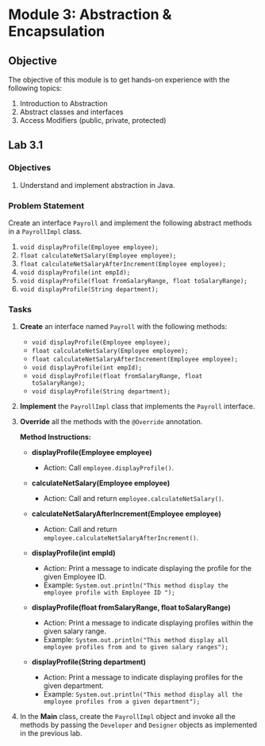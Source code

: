 # Module 3: Abstraction & Encapsulation

## Objective
The objective of this module is to get hands-on experience with the following topics:
1. Introduction to Abstraction
2. Abstract classes and interfaces
3. Access Modifiers (public, private, protected)

## Lab 3.1

### Objectives
1. Understand and implement abstraction in Java.

### Problem Statement
Create an interface `Payroll` and implement the following abstract methods in a `PayrollImpl` class.

1. `void displayProfile(Employee employee);`
2. `float calculateNetSalary(Employee employee);`
3. `float calculateNetSalaryAfterIncrement(Employee employee);`
4. `void displayProfile(int empId);`
5. `void displayProfile(float fromSalaryRange, float toSalaryRange);`
6. `void displayProfile(String department);`

### Tasks

1. **Create** an interface named `Payroll` with the following methods:
   - `void displayProfile(Employee employee);`
   - `float calculateNetSalary(Employee employee);`
   - `float calculateNetSalaryAfterIncrement(Employee employee);`
   - `void displayProfile(int empId);`
   - `void displayProfile(float fromSalaryRange, float toSalaryRange);`
   - `void displayProfile(String department);`

2. **Implement** the `PayrollImpl` class that implements the `Payroll` interface.

3. **Override** all the methods with the `@Override` annotation.

   **Method Instructions:**
   
   - **displayProfile(Employee employee)**
     - Action: Call `employee.displayProfile()`.
   
   - **calculateNetSalary(Employee employee)**
     - Action: Call and return `employee.calculateNetSalary()`.
   
   - **calculateNetSalaryAfterIncrement(Employee employee)**
     - Action: Call and return `employee.calculateNetSalaryAfterIncrement()`.
   
   - **displayProfile(int empId)**
     - Action: Print a message to indicate displaying the profile for the given Employee ID.
     - Example: `System.out.println("This method display the employee profile with Employee ID ");`
   
   - **displayProfile(float fromSalaryRange, float toSalaryRange)**
     - Action: Print a message to indicate displaying profiles within the given salary range.
     - Example: `System.out.println("This method display all employee profiles from and to given salary ranges");`
   
   - **displayProfile(String department)**
     - Action: Print a message to indicate displaying profiles for the given department.
     - Example: `System.out.println("This method display all the employee profiles from a given department");`

4. In the **Main** class, create the `PayrollImpl` object and invoke all the methods by passing the `Developer` and `Designer` objects as implemented in the previous lab.
